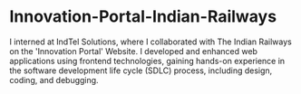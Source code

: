 # Innovation-Portal-Indian-Railways
I interned at IndTel Solutions, where I collaborated with The Indian Railways on the 'Innovation Portal' Website. I developed and enhanced web applications using frontend technologies, gaining hands-on experience in the software development life cycle (SDLC) process, including design, coding, and debugging.
